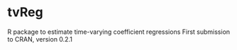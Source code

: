 # tvReg
R package to estimate time-varying coefficient regressions
First submission to CRAN, version 0.2.1
